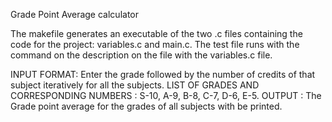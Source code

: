 Grade Point Average calculator

The makefile generates an executable of the two .c files containing the code for the project: variables.c and main.c. The test file runs with the command on the description on the file with the variables.c file. 

INPUT FORMAT: Enter the grade followed by the number of credits of that subject iteratively for all the subjects.
LIST OF GRADES AND CORRESPONDING NUMBERS : 
S-10, 
A-9, 
B-8, 
C-7, 
D-6, 
E-5. 
OUTPUT : The Grade point average for the grades of all subjects with be printed.
